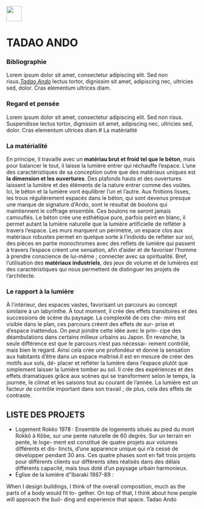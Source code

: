 <a href="https://juncture-digital.org"><img src="https://raw.githubusercontent.com/digitalArtHistory/recits-numeriques/main/images/btn_juncture.svg" style="height:40px"></a>

<param ve-config 
       title="depart" 
       banner="https://static.vitra.com/media-resized/AzSPHfiyf1E0SY8_aaWEyO0g3DImYJlNpyHNxzoUDR8/fill/1440/959/ce/0/aHR0cHM6Ly9zdGF0aWMudml0cmEuY29tL21lZGlhL2Fzc2V0LzE3Mzg0NDIvc3RvcmFnZS92X2Z1bGxibGVlZF8xNDQweC8yMjYyODg5NC5qcGc.jpg" 
       layout="vertical">


# TADAO ANDO

### Bibliographie
Lorem ipsum dolor sit amet, consectetur adipiscing elit. Sed non risus.[*Tadao Ando*](https://http://www.tadao-ando.com/) lectus tortor, dignissim sit amet, adipiscing nec, ultricies sed, dolor. Cras elementum ultrices diam.


### Regard et pensée
Lorem ipsum dolor sit amet, consectetur adipiscing elit. Sed non risus. Suspendisse lectus tortor, dignissim sit amet, adipiscing nec, ultricies sed, dolor. Cras elementum ultrices diam.# La matérialité

### La matérialité
En principe, il travaille avec un **matériau brut et froid tel que le béton**, mais pour balancer le tout, il laisse la lumière entrer qui réchauffe l’espace. L’une des caractéristiques de sa conception outre que des matériaux uniques est **la dimension et les ouvertures**. Des plafonds hauts et des ouvertures laissent la lumière et des éléments de la nature entrer comme des voûtes. Ici, le béton et la lumière vont équilibrer l’un et l’autre. Aux finitions lisses, les trous régulièrement espacés dans le béton, qui sont devenus presque une marque de signature d'Ando, sont le résultat de boulons qui maintiennent le coffrage ensemble. Ces boulons ne seront jamais camouflés. Le béton crée une esthétique pure, parfois peint en blanc, il permet autant la lumière naturelle que la lumière artificielle de refléter à travers l’espace. Les murs marquent un périmètre, un espace clos aux matériaux robustes permet en quelque sorte à l’individu de refléter sur soi, des pièces en partie monochromes avec des reflets de lumière qui passent à travers l’espace créent une sensation, afin d’aider et de favoriser l’homme à prendre conscience de lui-même ; connecter avec sa spiritualité. Bref, l’utilisation des **matériaux industriels**, des jeux de volume et de lumières est des caractéristiques qui nous permettent de distinguer les projets de l’architecte.

### Le rapport à la lumière 
À l’intérieur, des espaces vastes, favorisant un parcours au concept similaire à un labyrinthe. À tout moment, il crée des effets transitoires et des successions de scène du paysage. La complexité de ces che- mins est visible dans le plan, ces parcours créent des effets de sur- prise et d’espace inattendus. On peut joindre cette idée avec le prin- cipe des déambulations dans certains milieux urbains au Japon. En revanche, la seule différence est que le parcours n’est pas nécessai- rement contrôlé, mais bien le regard. Ainsi cela crée une profondeur et donne la sensation aux habitants d’être dans un espace maîtrisé.Il est en mesure de créer des motifs aux sols, dé- placer et refléter la lumière dans l’espace plutôt que simplement laisser la lumière tomber au sol. Il crée des expériences et des effets dramatiques grâce aux scènes qui se transforment selon le temps, la journée, le climat et les saisons tout au courant de l’année. La lumière est un facteur de contrôle important dans son travail ; de plus, cela des effets de contraste.

## LISTE DES PROJETS
* Logement Rokko 1978 : 
Ensemble de logements situés au pied du mont Rokkô à Kôbe, sur une pente naturelle de 60 degrés. Sur un terrain en pente, le loge- ment est constitué de quatre projets aux volumes différents et dis- tincts, d’une apparence unique qui n’a cessé de développer pendant 30 ans. Ces quatre phases sont en fait trois projets pour différents clients sur différents sites réalisés dans des délais différents capacité, mais tous doté d’un paysage urbain harmonieux.  
* Église de la lumière d"Ibaraki 1987-89 : 

<param ve-iframe 
    src="http://www.tadao-ando.com/projects/" />
       
When I design buildings, I think of the overall composition, much as the parts of a body would fit to- gether. On top of that, I think about how people will approach the buil- ding and experience that space. Tadao Ando

